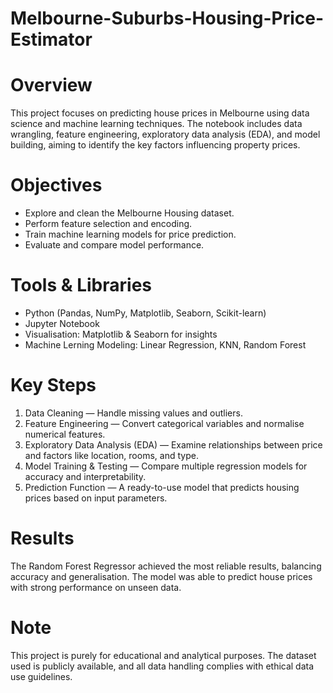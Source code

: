 # Melbourne-Suburbs-Housing-Price-Estimator

# Overview
This project focuses on predicting house prices in Melbourne using data science and machine learning techniques. The notebook includes data wrangling, feature engineering, exploratory data analysis (EDA), and model building, aiming to identify the key factors influencing property prices.

# Objectives
- Explore and clean the Melbourne Housing dataset.
- Perform feature selection and encoding.
- Train machine learning models for price prediction.
- Evaluate and compare model performance.

# Tools & Libraries
- Python (Pandas, NumPy, Matplotlib, Seaborn, Scikit-learn)
- Jupyter Notebook
- Visualisation: Matplotlib & Seaborn for insights
- Machine Lerning Modeling: Linear Regression, KNN, Random Forest

# Key Steps
1. Data Cleaning — Handle missing values and outliers.
2. Feature Engineering — Convert categorical variables and normalise numerical features.
3. Exploratory Data Analysis (EDA) — Examine relationships between price and factors like location, rooms, and type.
4. Model Training & Testing — Compare multiple regression models for accuracy and interpretability.
5. Prediction Function — A ready-to-use model that predicts housing prices based on input parameters.

# Results
The Random Forest Regressor achieved the most reliable results, balancing accuracy and generalisation. The model was able to predict house prices with strong performance on unseen data.

# Note
This project is purely for educational and analytical purposes. The dataset used is publicly available, and all data handling complies with ethical data use guidelines.
